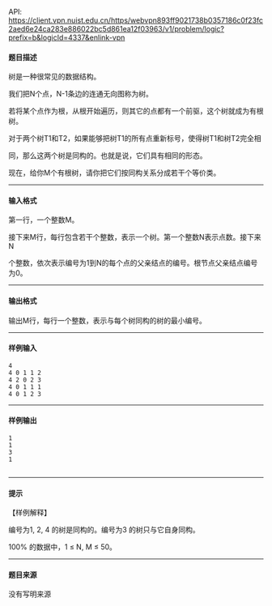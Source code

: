 API: https://client.vpn.nuist.edu.cn/https/webvpn893ff9021738b0357186c0f23fc2aed6e24ca283e886022bc5d861ea12f03963/v1/problem/logic?prefix=b&logicId=4337&enlink-vpn

#### 题目描述

树是一种很常见的数据结构。

我们把N个点，N-1条边的连通无向图称为树。

若将某个点作为根，从根开始遍历，则其它的点都有一个前驱，这个树就成为有根树。

对于两个树T1和T2，如果能够把树T1的所有点重新标号，使得树T1和树T2完全相

同，那么这两个树是同构的。也就是说，它们具有相同的形态。

现在，给你M个有根树，请你把它们按同构关系分成若干个等价类。

---

#### 输入格式

第一行，一个整数M。

接下来M行，每行包含若干个整数，表示一个树。第一个整数N表示点数。接下来N

个整数，依次表示编号为1到N的每个点的父亲结点的编号。根节点父亲结点编号为0。

---

#### 输出格式

输出M行，每行一个整数，表示与每个树同构的树的最小编号。

---

#### 样例输入
```
4 
4 0 1 1 2 
4 2 0 2 3 
4 0 1 1 1 
4 0 1 2 3 
```

---

#### 样例输出
```
1 
1 
3 
1 
 
```

---

#### 提示

【样例解释】 

编号为1, 2, 4 的树是同构的。编号为3 的树只与它自身同构。 

100% 的数据中，1 ≤ N, M ≤ 50。 

---

#### 题目来源

没有写明来源